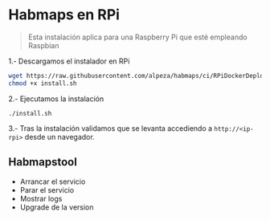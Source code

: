 # Habmaps en RPi

> Esta instalación aplica para una Raspberry Pi que esté empleando Raspbian

1.- Descargamos el instalador en RPi

```bash
wget https://raw.githubusercontent.com/alpeza/habmaps/ci/RPiDockerDeploy/install.sh
chmod +x install.sh
```

2.- Ejecutamos la instalación

```
./install.sh
```

3.- Tras la instalación validamos que se levanta accediendo 
a `http://<ip-rpi>` desde un navegador.

## Habmapstool

+ Arrancar el servicio
+ Parar el servicio
+ Mostrar logs
+ Upgrade de la version

